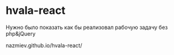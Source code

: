 # hvala-react
Нужно было показать как бы реализовал рабочую задачу без php&amp;jQuery<br>

nazmiev.github.io/hvala-react/
